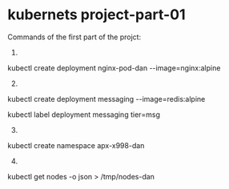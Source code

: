 # kubernets project-part-01
Commands of the first part of the projct:

1.
kubectl create deployment nginx-pod-dan --image=nginx:alpine

2.
kubectl create deployment messaging --image=redis:alpine

kubectl label deployment messaging tier=msg

3.
kubectl create namespace apx-x998-dan

4.
kubectl get nodes -o json > /tmp/nodes-dan


